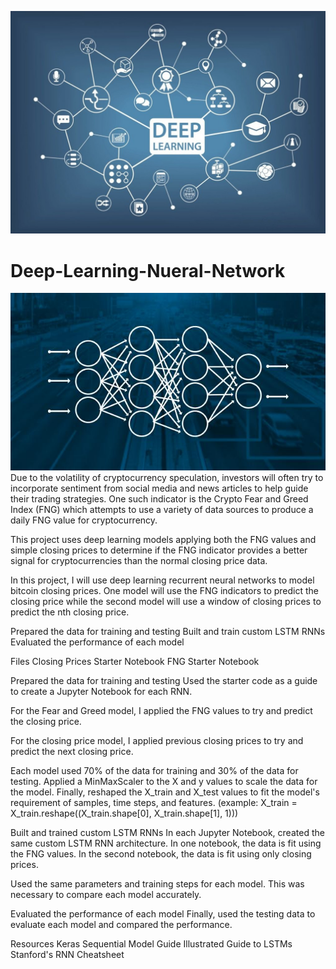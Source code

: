 ![](bestdeeplearning.jpg)
# Deep-Learning-Nueral-Network
![](deeplearningml.jpg)
Due to the volatility of cryptocurrency speculation, investors will often try to incorporate sentiment from social media and news articles to help guide their trading strategies. One such indicator is the Crypto Fear and Greed Index (FNG) which attempts to use a variety of data sources to produce a daily FNG value for cryptocurrency. 

This project uses deep learning models applying both the FNG values and simple closing prices to determine if the FNG indicator provides a better signal for cryptocurrencies than the normal closing price data.

In this project, I will use deep learning recurrent neural networks to model bitcoin closing prices. One model will use the FNG indicators to predict the closing price while the second model will use a window of closing prices to predict the nth closing price.

Prepared the data for training and testing
Built and train custom LSTM RNNs
Evaluated the performance of each model

Files
Closing Prices Starter Notebook
FNG Starter Notebook

Prepared the data for training and testing
Used the starter code as a guide to create a Jupyter Notebook for each RNN. 

For the Fear and Greed model, I applied the FNG values to try and predict the closing price.

For the closing price model, I applied previous closing prices to try and predict the next closing price.

Each model used 70% of the data for training and 30% of the data for testing.
Applied a MinMaxScaler to the X and y values to scale the data for the model.
Finally, reshaped the X_train and X_test values to fit the model's requirement of samples, time steps, and features. (example: X_train = X_train.reshape((X_train.shape[0], X_train.shape[1], 1)))

Built and trained custom LSTM RNNs
In each Jupyter Notebook, created the same custom LSTM RNN architecture. In one notebook,  the data is fit using the FNG values. In the second notebook,  the data is fit using only closing prices.

Used the same parameters and training steps for each model. This was necessary to compare each model accurately.

Evaluated the performance of each model
Finally, used the testing data to evaluate each model and compared the performance.



Resources
Keras Sequential Model Guide
Illustrated Guide to LSTMs
Stanford's RNN Cheatsheet



